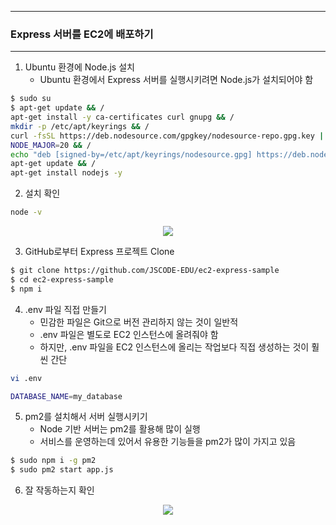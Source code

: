 -----
### Express 서버를 EC2에 배포하기
-----
1. Ubuntu 환경에 Node.js 설치
   - Ubuntu 환경에서 Express 서버를 실행시키려면 Node.js가 설치되어야 함
```bash
$ sudo su
$ apt-get update && /
apt-get install -y ca-certificates curl gnupg && /
mkdir -p /etc/apt/keyrings && /
curl -fsSL https://deb.nodesource.com/gpgkey/nodesource-repo.gpg.key | sudo gpg --dearmor -o /etc/apt/keyrings/nodesource.gpg && /
NODE_MAJOR=20 && /
echo "deb [signed-by=/etc/apt/keyrings/nodesource.gpg] https://deb.nodesource.com/node_$NODE_MAJOR.x nodistro main" | sudo tee /etc/apt/sources.list.d/nodesource.list && /
apt-get update && /
apt-get install nodejs -y
```

2. 설치 확인
```bash
node -v
```
<div align="center">
<img src="https://github.com/user-attachments/assets/b64af884-a066-468c-8fc6-c59b0b31e080">
</div>

3. GitHub로부터 Express 프로젝트 Clone
```bash
$ git clone https://github.com/JSCODE-EDU/ec2-express-sample
$ cd ec2-express-sample
$ npm i
```

4. .env 파일 직접 만들기
   - 민감한 파일은 Git으로 버전 관리하지 않는 것이 일반적
   - .env 파일은 별도로 EC2 인스턴스에 올려줘야 함
   - 하지만, .env 파일을 EC2 인스턴스에 올리는 작업보다 직접 생성하는 것이 훨씬 간단
```bash
vi .env
```
```bash
DATABASE_NAME=my_database
```

5. pm2를 설치해서 서버 실행시키기
   - Node 기반 서버는 pm2를 활용해 많이 실행
   - 서비스를 운영하는데 있어서 유용한 기능들을 pm2가 많이 가지고 있음
```bash
$ sudo npm i -g pm2
$ sudo pm2 start app.js
```

6. 잘 작동하는지 확인
<div align="center">
<img src="https://github.com/user-attachments/assets/5bb057d1-4563-48cf-b4e7-77329404d00a">
</div>

